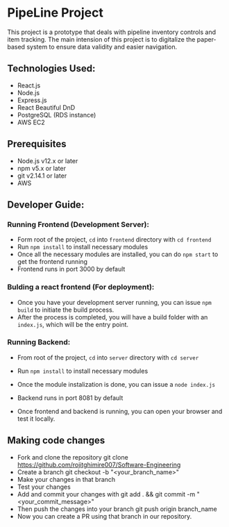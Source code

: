 # PipeLine Project
  This project is a prototype that deals with pipeline inventory controls and item tracking. The main intension of this project is to digitalize the paper-based system to ensure data validity and easier navigation.

## Technologies Used:
  - React.js
  - Node.js
  - Express.js
  - React Beautiful DnD
  - PostgreSQL (RDS instance)
  - AWS EC2

## Prerequisites
 - Node.js v12.x or later
 - npm v5.x or later
 - git v2.14.1 or later
 - AWS

## Developer Guide:
  ### Running Frontend (Development Server):
  - Form root of the project, `cd` into `frontend` directory with `cd frontend`
  - Run `npm install` to install necessary modules
  - Once all the necessary modules are installed, you can do `npm start` to get the frontend running
  - Frontend runs in port 3000 by default
  
### Bulding a react frontend (For deployment):
  - Once you have your development server running, you can issue `npm build` to initiate the build process.
  - After the process is completed, you will have a build folder with an `index.js`, which will be the entry point.
  
### Running Backend:
  - From root of the project, `cd` into `server` directory with `cd server`
  - Run `npm install` to install necessary modules
  - Once the module instalization is done, you can issue a `node index.js`
  - Backend runs in port 8081 by default

- Once frontend and backend is running, you can open your browser and test it locally.

## Making code changes
 - Fork and clone the repository git clone https://github.com/rojitghimire007/Software-Engineering
 - Create a branch git checkout -b "<your_branch_name>"
 - Make your changes in that branch
 - Test your changes
 - Add and commit your changes with git add . && git commit -m "<your_commit_message>"
 - Then push the changes into your branch git push origin branch_name
 - Now you can create a PR using that branch in our repository.

  